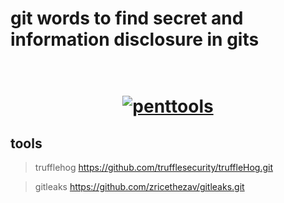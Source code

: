 # git words to find secret and information disclosure in gits

<h1 align="center">
  <br>
  <a href="https://github.com/diwusec/gitwords"><img src="https://s3.amazonaws.com/ssc-corporate-website-production/images/blog/data-breaches-affect-organizations.png" alt="penttools"></a>
  <br>
</h1>

## tools

> trufflehog https://github.com/trufflesecurity/truffleHog.git

> gitleaks https://github.com/zricethezav/gitleaks.git

